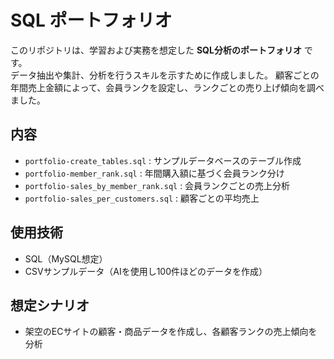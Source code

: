 # SQL ポートフォリオ

このリポジトリは、学習および実務を想定した **SQL分析のポートフォリオ** です。  
データ抽出や集計、分析を行うスキルを示すために作成しました。
顧客ごとの年間売上金額によって、会員ランクを設定し、ランクごとの売り上げ傾向を調べました。  

## 内容
- `portfolio-create_tables.sql` : サンプルデータベースのテーブル作成
- `portfolio-member_rank.sql` : 年間購入額に基づく会員ランク分け
- `portfolio-sales_by_member_rank.sql` : 会員ランクごとの売上分析
- `portfolio-sales_per_customers.sql` : 顧客ごとの平均売上

## 使用技術
- SQL（MySQL想定）
- CSVサンプルデータ（AIを使用し100件ほどのデータを作成）

## 想定シナリオ
- 架空のECサイトの顧客・商品データを作成し、各顧客ランクの売上傾向を分析

